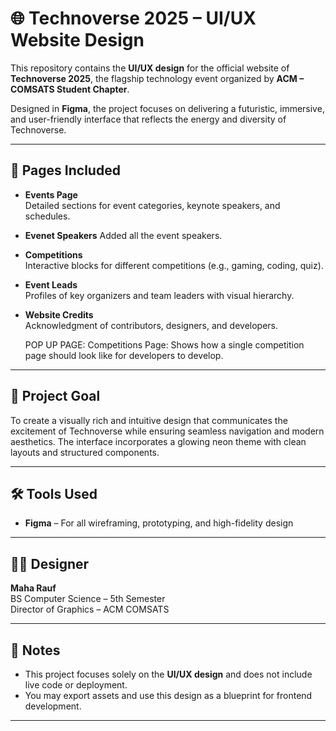# 🌐 Technoverse 2025 – UI/UX Website Design

This repository contains the **UI/UX design** for the official website of **Technoverse 2025**, the flagship technology event organized by **ACM – COMSATS Student Chapter**.

Designed in **Figma**, the project focuses on delivering a futuristic, immersive, and user-friendly interface that reflects the energy and diversity of Technoverse.

---

## 📁 Pages Included

- **Events Page**  
  Detailed sections for event categories, keynote speakers, and schedules.
- **Evenet Speakers**
  Added all the event speakers.  
- **Competitions**  
  Interactive blocks for different competitions (e.g., gaming, coding, quiz).
- **Event Leads**  
  Profiles of key organizers and team leaders with visual hierarchy.
- **Website Credits**  
  Acknowledgment of contributors, designers, and developers.

  POP UP PAGE:
  Competitions Page:
  Shows how a single competition page should look like for developers to develop.

---

## 🎯 Project Goal

To create a visually rich and intuitive design that communicates the excitement of Technoverse while ensuring seamless navigation and modern aesthetics. The interface incorporates a glowing neon theme with clean layouts and structured components.

---

## 🛠 Tools Used

- **Figma** – For all wireframing, prototyping, and high-fidelity design

---

## 👩‍🎨 Designer

**Maha Rauf**  
BS Computer Science – 5th Semester  
Director of Graphics – ACM COMSATS

---

## 📌 Notes

- This project focuses solely on the **UI/UX design** and does not include live code or deployment.
- You may export assets and use this design as a blueprint for frontend development.

---

